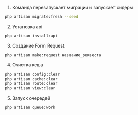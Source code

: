 1. Команда перезапускает миграции и запускает сидеры
```bash
php artisan migrate:fresh --seed
```

2. Установка api 
```bash
php artisan install:api
```

3. Создание Form Request.
```bash
php artisan make:request название_реквеста
```

4. Очистка кеша
```bash
php artisan config:clear
php artisan cache:clear
php artisan route:clear
php artisan view:clear
```

5. Запуск очередей
```bash
php artisan queue:work
```

